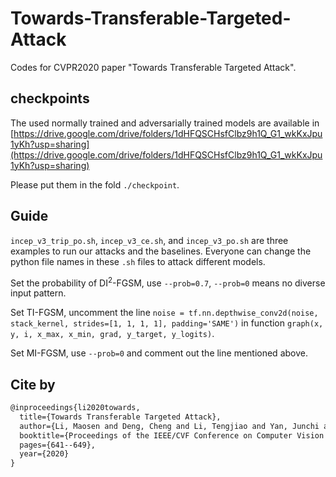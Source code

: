 # Towards-Transferable-Targeted-Attack
Codes for CVPR2020 paper "Towards Transferable Targeted Attack".

## checkpoints

The used normally trained and adversarially trained models are available in
[https://drive.google.com/drive/folders/1dHFQSCHsfClbz9h1Q_G1_wkKxJpu1yKh?usp=sharing](https://drive.google.com/drive/folders/1dHFQSCHsfClbz9h1Q_G1_wkKxJpu1yKh?usp=sharing)

Please put them in the fold `./checkpoint`.

## Guide

`incep_v3_trip_po.sh`, `incep_v3_ce.sh`, and `incep_v3_po.sh` are three examples to run our attacks and the baselines. Everyone can change the python file names in these `.sh` files to attack different models.

Set the probability of DI<sup>2</sup>-FGSM, use `--prob=0.7`, `--prob=0` means no diverse input pattern.

Set TI-FGSM, uncomment the line ``noise = tf.nn.depthwise_conv2d(noise, stack_kernel, strides=[1, 1, 1, 1], padding='SAME')`` in function `graph(x, y, i, x_max, x_min, grad, y_target, y_logits)`.

Set MI-FGSM, use `--prob=0` and comment out the line mentioned above.

##  Cite by

```latex
@inproceedings{li2020towards,
  title={Towards Transferable Targeted Attack},
  author={Li, Maosen and Deng, Cheng and Li, Tengjiao and Yan, Junchi and Gao, Xinbo and Huang, Heng},
  booktitle={Proceedings of the IEEE/CVF Conference on Computer Vision and Pattern Recognition},
  pages={641--649},
  year={2020}
}
```
